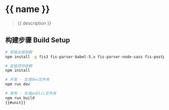 # {{ name }}

> {{ description }}

## 构建步骤 Build Setup

``` bash
# 安装全局依赖
npm install -g fis3 fis-parser-babel-5.x fis-parser-node-sass fis-postprocessor-autoprefixer fis3-hook-commonjs fis3-hook-node_modules fis3-postpackager-loader eslint

# 安装项目依赖
npm install

# 开发 - 生成dev文件夹
npm run dev

# 发布 - 生成public文件夹
npm run build
{{#unit}}